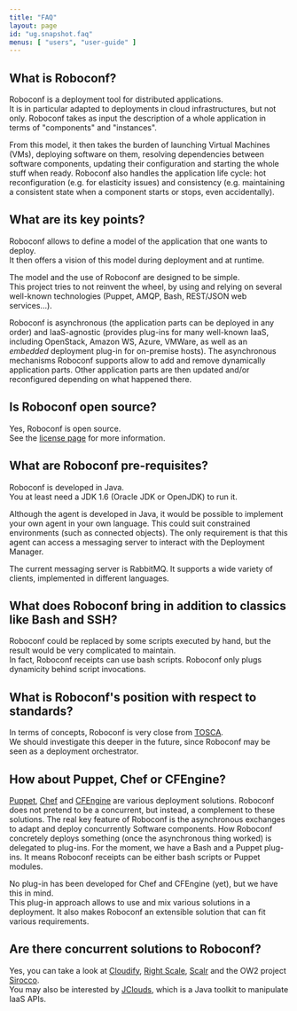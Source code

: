 ```yaml
---
title: "FAQ"
layout: page
id: "ug.snapshot.faq"
menus: [ "users", "user-guide" ]
---
```


## What is Roboconf?

Roboconf is a deployment tool for distributed applications.  
It is in particular adapted to deployments in cloud infrastructures, but not only.
Roboconf takes as input the description of a whole application in terms of "components" and "instances".
  
From this model, it then takes the burden of launching Virtual Machines (VMs), deploying software on them, resolving dependencies 
between software components, updating their configuration and starting the whole stuff when ready. Roboconf also handles the 
application life cycle: hot reconfiguration (e.g. for elasticity issues) and consistency (e.g. maintaining a consistent state 
when a component starts or stops, even accidentally).


## What are its key points?

Roboconf allows to define a model of the application that one wants to deploy.  
It then offers a vision of this model during deployment and at runtime.

The model and the use of Roboconf are designed to be simple.  
This project tries to not reinvent the wheel, by using and relying on several well-known technologies
(Puppet, AMQP, Bash, REST/JSON web services...).

Roboconf is asynchronous (the application parts can be deployed in any order) and IaaS-agnostic (provides plug-ins for
many well-known IaaS, including OpenStack, Amazon WS, Azure, VMWare, as well as an *embedded* deployment plug-in for
on-premise hosts). The asynchronous mechanisms Roboconf supports allow to add and remove dynamically application parts. 
Other application parts are then updated and/or reconfigured depending on what happened there.


## Is Roboconf open source?

Yes, Roboconf is open source.  
See the [license page](../license.html) for more information.


## What are Roboconf pre-requisites?

Roboconf is developed in Java.  
You at least need a JDK 1.6 (Oracle JDK or OpenJDK) to run it.

Although the agent is developed in Java, it would be possible to implement your own agent in your own language.
This could suit constrained environments (such as connected objects). The only requirement is that this agent can
access a messaging server to interact with the Deployment Manager.

The current messaging server is RabbitMQ. It supports a wide variety of clients, implemented in different languages. 


## What does Roboconf bring in addition to classics like Bash and SSH?

Roboconf could be replaced by some scripts executed by hand, but the result would be very complicated to maintain.  
In fact, Roboconf receipts can use bash scripts. Roboconf only plugs dynamicity behind script invocations.


## What is Roboconf's position with respect to standards?

In terms of concepts, Roboconf is very close from [TOSCA](http://en.wikipedia.org/wiki/OASIS_TOSCA).  
We should investigate this deeper in the future, since Roboconf may be seen as a deployment orchestrator.


## How about Puppet, Chef or CFEngine?

[Puppet](http://puppetlabs.com/), [Chef](http://docs.opscode.com/) and [CFEngine](http://cfengine.com/) are various
deployment solutions. Roboconf does not pretend to be a concurrent, but instead, a complement to these solutions. 
The real key feature of Roboconf is the asynchronous exchanges to adapt and deploy concurrently Software components. How
Roboconf concretely deploys something (once the asynchronous thing worked) is delegated to plug-ins. For the moment, we have
a Bash and a Puppet plug-ins. It means Roboconf receipts can be either bash scripts or Puppet modules.

No plug-in has been developed for Chef and CFEngine (yet), but we have this in mind.  
This plug-in approach allows to use and mix various solutions in a deployment. It also
makes Roboconf an extensible solution that can fit various requirements.


## Are there concurrent solutions to Roboconf?

Yes, you can take a look at [Cloudify](http://getcloudify.org/), [Right Scale](http://www.rightscale.com/), [Scalr](http://www.scalr.com/)
and the OW2 project [Sirocco](http://wiki.sirocco.ow2.org/xwiki/bin/view/Main/WebHome).  
You may also be interested by [JClouds](http://jclouds.apache.org/), which is a Java toolkit to manipulate IaaS APIs.
